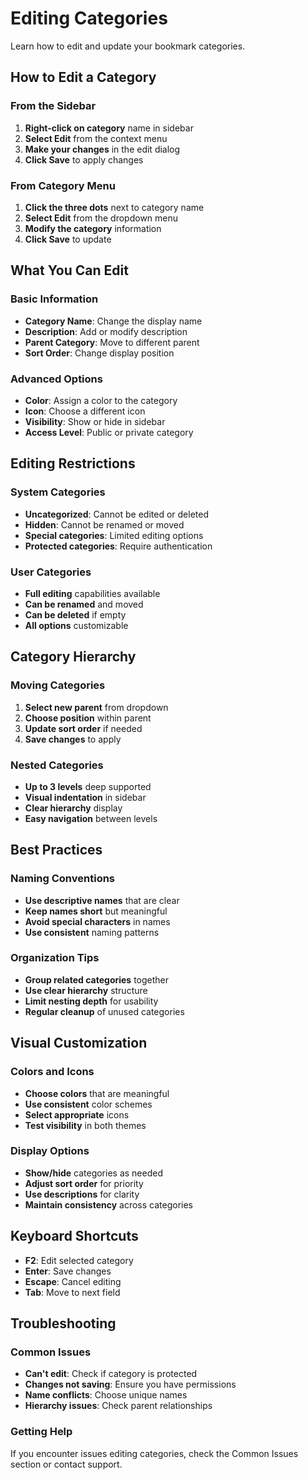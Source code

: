 # Editing Categories

Learn how to edit and update your bookmark categories.

## How to Edit a Category

### **From the Sidebar**

1. **Right-click on category** name in sidebar
2. **Select Edit** from the context menu
3. **Make your changes** in the edit dialog
4. **Click Save** to apply changes

### **From Category Menu**

1. **Click the three dots** next to category name
2. **Select Edit** from the dropdown menu
3. **Modify the category** information
4. **Click Save** to update

## What You Can Edit

### **Basic Information**

- **Category Name**: Change the display name
- **Description**: Add or modify description
- **Parent Category**: Move to different parent
- **Sort Order**: Change display position

### **Advanced Options**

- **Color**: Assign a color to the category
- **Icon**: Choose a different icon
- **Visibility**: Show or hide in sidebar
- **Access Level**: Public or private category

## Editing Restrictions

### **System Categories**

- **Uncategorized**: Cannot be edited or deleted
- **Hidden**: Cannot be renamed or moved
- **Special categories**: Limited editing options
- **Protected categories**: Require authentication

### **User Categories**

- **Full editing** capabilities available
- **Can be renamed** and moved
- **Can be deleted** if empty
- **All options** customizable

## Category Hierarchy

### **Moving Categories**

1. **Select new parent** from dropdown
2. **Choose position** within parent
3. **Update sort order** if needed
4. **Save changes** to apply

### **Nested Categories**

- **Up to 3 levels** deep supported
- **Visual indentation** in sidebar
- **Clear hierarchy** display
- **Easy navigation** between levels

## Best Practices

### **Naming Conventions**

- **Use descriptive names** that are clear
- **Keep names short** but meaningful
- **Avoid special characters** in names
- **Use consistent** naming patterns

### **Organization Tips**

- **Group related categories** together
- **Use clear hierarchy** structure
- **Limit nesting depth** for usability
- **Regular cleanup** of unused categories

## Visual Customization

### **Colors and Icons**

- **Choose colors** that are meaningful
- **Use consistent** color schemes
- **Select appropriate** icons
- **Test visibility** in both themes

### **Display Options**

- **Show/hide** categories as needed
- **Adjust sort order** for priority
- **Use descriptions** for clarity
- **Maintain consistency** across categories

## Keyboard Shortcuts

- **F2**: Edit selected category
- **Enter**: Save changes
- **Escape**: Cancel editing
- **Tab**: Move to next field

## Troubleshooting

### **Common Issues**

- **Can't edit**: Check if category is protected
- **Changes not saving**: Ensure you have permissions
- **Name conflicts**: Choose unique names
- **Hierarchy issues**: Check parent relationships

### **Getting Help**

If you encounter issues editing categories, check the Common Issues section or contact support.
